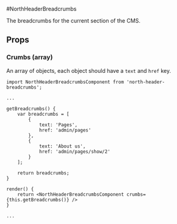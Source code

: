#NorthHeaderBreadcrumbs

The breadcrumbs for the current section of the CMS.

## Props

### Crumbs (array)

An array of objects, each object should have a `text` and `href` key.

```
import NorthHeaderBreadcrumbsComponent from 'north-header-breadcrumbs';

...

getBreadcrumbs() {
    var breadcrumbs = [
        {
            text: 'Pages',
            href: 'admin/pages'
        },
        {
            text: 'About us',
            href: 'admin/pages/show/2'
        }
    ];
    
    return breadcrumbs;
}

render() {
    return <NorthHeaderBreadcrumbsComponent crumbs={this.getBreadcrumbs()} />
}

...
```